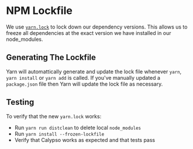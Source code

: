 # NPM Lockfile

We use [`yarn.lock`](https://classic.yarnpkg.com/en/docs/yarn-lock/)
to lock down our dependency versions. This allows us to freeze all dependencies at the
exact version we have installed in our node_modules.

## Generating The Lockfile

Yarn will automattically generate and update the lock file whenever `yarn`, `yarn install` or `yarn add` is called. If you've manually updated a `package.json` file then Yarn will update the lock file as necessary.

## Testing

To verify that the new `yarn.lock` works:

- Run `yarn run distclean` to delete local `node_modules`
- Run `yarn install --frozen-lockfile`
- Verify that Calypso works as expected and that tests pass
